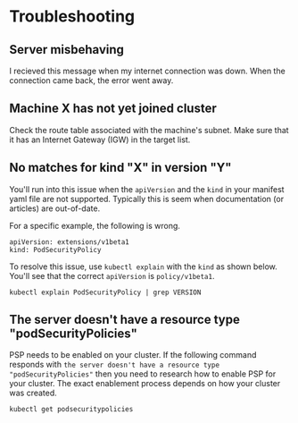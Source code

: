 # Troubleshooting

## Server misbehaving

I recieved this message when my internet connection was down. When the connection came back, the error went away.

## Machine X has not yet joined cluster

Check the route table associated with the machine's subnet. Make sure that it has an Internet Gateway (IGW) in the target list.

## No matches for kind "X" in version "Y"

You'll run into this issue when the `apiVersion` and the `kind` in your manifest yaml file are not supported. Typically this is seem when documentation (or articles) are out-of-date.

For a specific example, the following is wrong.

```
apiVersion: extensions/v1beta1
kind: PodSecurityPolicy
```

To resolve this issue, use `kubectl explain` with the `kind` as shown below. You'll see that the correct `apiVersion` is `policy/v1beta1`.

```
kubectl explain PodSecurityPolicy | grep VERSION
```

## The server doesn't have a resource type "podSecurityPolicies"

PSP needs to be enabled on your cluster. If the following command responds with `the server doesn't have a resource type "podSecurityPolicies"` then you need to research how to enable PSP for your cluster. The exact enablement process depends on how your cluster was created.

```
kubectl get podsecuritypolicies
```
